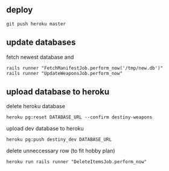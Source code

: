 ## deploy

    git push heroku master

## update databases

fetch newest database and

    rails runner "FetchManifestJob.perform_now('/tmp/new.db')"
    rails runner "UpdateWeaponsJob.perform_now"

## upload database to heroku

delete heroku database

    heroku pg:reset DATABASE_URL --confirm destiny-weapons

upload dev database to heroku

    heroku pg:push destiny_dev DATABASE_URL

delete unneccessary row (to fit hobby plan)

    heroku run rails runner "DeleteItemsJob.perform_now"
